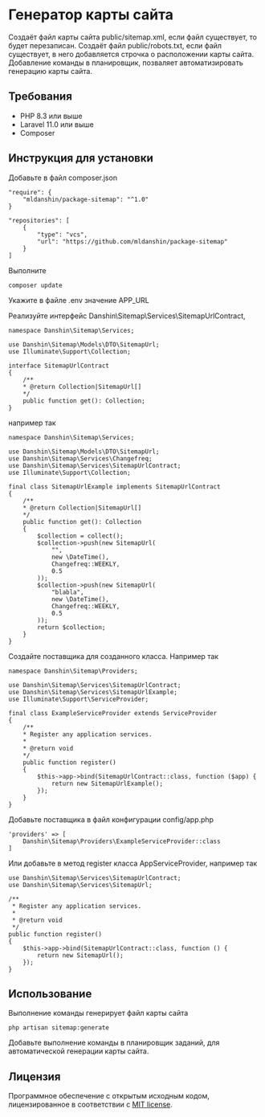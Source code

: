 # Генератор карты сайта
Создаёт файл карты сайта public/sitemap.xml, если файл существует, то будет перезаписан. 
Создаёт файл public/robots.txt, если файл существует, в него добавляется строчка о расположении карты сайта.  
Добавление команды в планировщик, позваляет автоматизировать генерацию карты сайта.  

## Требования
- PHP 8.3 или выше  
- Laravel 11.0  или выше
- Composer  

## Инструкция для установки
Добавьте в файл composer.json  

    "require": {
        "mldanshin/package-sitemap": "^1.0"
    }

    "repositories": [
        {
            "type": "vcs",
            "url": "https://github.com/mldanshin/package-sitemap"
        }
    ]

Выполните

    composer update

Укажите в файле .env значение APP_URL

Реализуйте интерфейс Danshin\Sitemap\Services\SitemapUrlContract,

    namespace Danshin\Sitemap\Services;

    use Danshin\Sitemap\Models\DTO\SitemapUrl;
    use Illuminate\Support\Collection;

    interface SitemapUrlContract
    {
        /**
        * @return Collection|SitemapUrl[]
        */
        public function get(): Collection;
    }


например так

    namespace Danshin\Sitemap\Services;

    use Danshin\Sitemap\Models\DTO\SitemapUrl;
    use Danshin\Sitemap\Services\Changefreq;
    use Danshin\Sitemap\Services\SitemapUrlContract;
    use Illuminate\Support\Collection;

    final class SitemapUrlExample implements SitemapUrlContract
    {
        /**
        * @return Collection|SitemapUrl[]
        */
        public function get(): Collection
        {
            $collection = collect();
            $collection->push(new SitemapUrl(
                "",
                new \DateTime(),
                Changefreq::WEEKLY,
                0.5
            ));
            $collection->push(new SitemapUrl(
                "blabla",
                new \DateTime(),
                Changefreq::WEEKLY,
                0.5
            ));
            return $collection;
        }
    }

Создайте поставщика для созданного класса. Например так

    namespace Danshin\Sitemap\Providers;

    use Danshin\Sitemap\Services\SitemapUrlContract;
    use Danshin\Sitemap\Services\SitemapUrlExample;
    use Illuminate\Support\ServiceProvider;

    final class ExampleServiceProvider extends ServiceProvider
    {
        /**
        * Register any application services.
        *
        * @return void
        */
        public function register()
        {
            $this->app->bind(SitemapUrlContract::class, function ($app) {
                return new SitemapUrlExample();
            });
        }
    }

Добавьте поставщика в файл конфигурации config/app.php

    'providers' => [
        Danshin\Sitemap\Providers\ExampleServiceProvider::class
    ]

Или добавьте в метод register класса AppServiceProvider, например так

    use Danshin\Sitemap\Services\SitemapUrlContract;
    use Danshin\Sitemap\Services\SitemapUrl;

    /**
     * Register any application services.
     *
     * @return void
     */
    public function register()
    {
        $this->app->bind(SitemapUrlContract::class, function () {
            return new SitemapUrl();
        });
    }

## Использование

Выполнение команды генерирует файл карты сайта

    php artisan sitemap:generate

Добавьте выполнение команды в планировщик заданий, для автоматической генерации карты сайта.

## Лицензия

Программное обеспечение с открытым исходным кодом, лицензированное в соответствии с [MIT license](https://opensource.org/licenses/MIT).